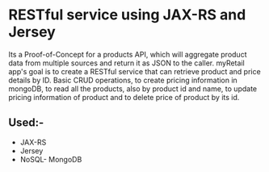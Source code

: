 # RESTful service using JAX-RS and Jersey
Its a Proof-of-Concept for a products API, which will aggregate product data from multiple sources and return it as JSON to the caller. 
myRetail app's goal is to create a RESTful service that can retrieve product and price details by ID. Basic CRUD operations, to create pricing information in mongoDB, to read all the products, also by product id and name, to update pricing information of product and to delete price of product by its id.
## Used:-
- JAX-RS 
- Jersey
- NoSQL- MongoDB


